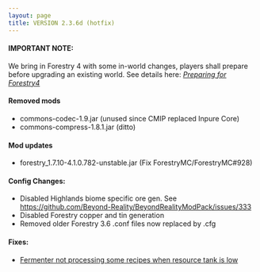 ```yaml
---
layout: page
title: VERSION 2.3.6d (hotfix)
---
```


#### IMPORTANT NOTE:
We bring in Forestry 4 with some in-world changes, players shall prepare before upgrading an existing world.
See details here: [_Preparing for Forestry4_](https://github.com/Beyond-Reality/BeyondRealityModPack/issues/323)

#### Removed mods

* commons-codec-1.9.jar (unused since CMIP replaced Inpure Core)
* commons-compress-1.8.1.jar (ditto)

#### Mod updates

* forestry_1.7.10-4.1.0.782-unstable.jar (Fix ForestryMC/ForestryMC#928)

#### Config Changes:

* Disabled Highlands biome specific ore gen. See https://github.com/Beyond-Reality/BeyondRealityModPack/issues/333
* Disabled Forestry copper and tin generation
* Removed older Forestry 3.6 .conf files now replaced by .cfg

#### Fixes:

* [Fermenter not processing some recipes when resource tank is low](https://github.com/ForestryMC/ForestryMC/issues/928)
